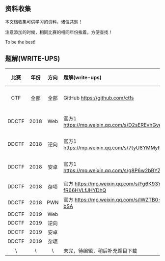 资料收集
-----

本文档收集可供学习的资料，诸位共勉！

注意添加的时候，相同比赛的相同年份挨着，方便查找！

To be the best!

题解(WRITE-UPS)
-----

|比赛|年份|方向|题解(write-ups)|备用|
|:--:|:--:|:--:|:-------------|:---|
|CTF	|全部|全部|GitHub https://github.com/ctfs|请百度|
|DDCTF	|2018|Web|官方1 https://mp.weixin.qq.com/s/D2sEREvhGyewiSqLCWYVxA|[官方2](https://www.anquanke.com/post/id/144879)|
|DDCTF	|2018|逆向|官方1 https://mp.weixin.qq.com/s/7tyU8YMMyRoSkZcI2ZjrhA|[官方2](https://www.anquanke.com/post/id/145553)|
|DDCTF	|2018|安卓|官方1 https://mp.weixin.qq.com/s/g8P6w2bBYZF0Th6CZ4mcDA|[官方2](https://www.anquanke.com/post/id/146536)|
|DDCTF	|2018|杂项|官方 https://mp.weixin.qq.com/s/Fg6K93Y-fR66HVLfJHYDhQ|[网络](https://www.cnblogs.com/kagari/p/8889412.html)|
|DDCTF	|2018|PWN|官方 https://mp.weixin.qq.com/s/lWZTB0-Kp5to_1ZWiv-bSA||
|DDCTF	|2019|Web|||
|DDCTF	|2019|逆向|||
|DDCTF	|2019|安卓|||
|DDCTF	|2019|杂项|||
|\ |\ |\ |未完，待编辑，稍后补充题目下载||
